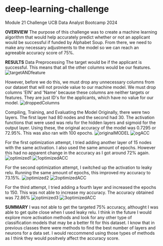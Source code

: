 # deep-learning-challenge
Module 21 Challenge UCB Data Analyst Bootcamp 2024


**OVERVIEW**
The purpose of this challenge was to create a machine learning algorithm that would help accurately predict whether or not an applicant would be successful if funded by Alphabet Soup. From there, we need to make any necessary adjustments to the model so we can reach an agreeable accuracy score of 75%.


**RESULTS**
Data Preprocessing
The target would be if the applicant is successful.
This means that all the other columns would be our features.
![targetANDfeature](https://github.com/juliodelacruzz/deep-learning-challenge/assets/31105353/d65c6a0d-3c43-45cc-ba5b-05e83e54aefd)

However, before we do this, we must drop any unnecessary columns from our dataset that will not provide value to our machine model. We must drop columns 'EIN' and 'Name' because these columns are neither targets or features. They are just ID's for the applicants, which have no value for our model.
![droppedColumns](https://github.com/juliodelacruzz/deep-learning-challenge/assets/31105353/7ea9b529-2f40-43e0-a451-c5fb91dc3af4)

Compiling, Training, and Evaluating the Model
Originally, there were two layers. The first layer had 80 nodes and the second had 30. The activation functions that were used was relu for the hidden layers and sigmoid for the output layer.
Using these, the original accuracy of the model was 0.7295 or 72.95%. This was also ran with 100 epochs.
![originalMODEL](https://github.com/juliodelacruzz/deep-learning-challenge/assets/31105353/b90d201c-29d2-448f-acd8-8899ac456ed9)
![ogACC](https://github.com/juliodelacruzz/deep-learning-challenge/assets/31105353/a21a2d60-a6ff-411a-8ff7-f4eb955ae0f3)

For the first optimization attempt, I tried adding another layer of 15 nodes with the same activation. I also used the same amount of epochs. However this had no apparent change in the accuracy as I got around 72% again.
![optimized1](https://github.com/juliodelacruzz/deep-learning-challenge/assets/31105353/b709caf6-fb3a-4eab-aaea-0dd85641be42)
![1optimizedACC](https://github.com/juliodelacruzz/deep-learning-challenge/assets/31105353/111b7bd0-38a6-47d2-a1a1-ca14b46adf87)

For the second optimization attempt, I switched up the activation to leaky relu. Running the same amount of epochs, this improved my accuracy to 73.15%. 
![optimized2](https://github.com/juliodelacruzz/deep-learning-challenge/assets/31105353/87949c22-a1d3-4d35-b140-fbe9af140f9d)
![2optimizedACC](https://github.com/juliodelacruzz/deep-learning-challenge/assets/31105353/87590f2c-2afc-4678-8bcb-635a23693d36)


For the third attempt, I tried adding a fourth layer and increased the epochs to 150. This was not able to increase my accuracy. The accuracy obtained was 72.86%
![optimized3](https://github.com/juliodelacruzz/deep-learning-challenge/assets/31105353/32e9c2cb-9c83-45a6-aa5a-14042c0bc1b2)
![3optimizedACC](https://github.com/juliodelacruzz/deep-learning-challenge/assets/31105353/5d74d782-1121-4b50-95aa-ae4f25f1d800)


**SUMMARY**
I was not able to get the targeted 75% accuracy, althought I was able to get quite close when I used leaky relu. I think in the future I would explore more activation methods and look for any other type of classification models that may be a better fit for this dataset. I know that in previous classes there were methods to find the best number of layers and neurons for a data set. I would reccommend using those types of methods as I think they would positvely affect the accuracy score.
